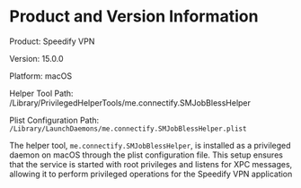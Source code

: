 # Product and Version Information

Product: Speedify VPN

Version: 15.0.0

Platform: macOS

Helper Tool Path: /Library/PrivilegedHelperTools/me.connectify.SMJobBlessHelper

Plist Configuration Path: `/Library/LaunchDaemons/me.connectify.SMJobBlessHelper.plist`

The helper tool, `me.connectify.SMJobBlessHelper`, is installed as a privileged daemon on macOS through the plist configuration file. This setup ensures that the service is started with root privileges and listens for XPC messages, allowing it to perform privileged operations for the Speedify VPN application

# 
